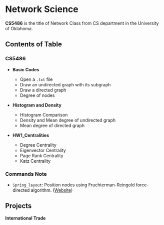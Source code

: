 # Network Science

**CS5486** is the title of Network Class from CS department in the University of Oklahoma.

## Contents of Table

### CS5486
* **Basic Codes**
  - Open a `.txt` file
  - Draw an undirected graph with its subgraph
  - Draw a directed graph
  - Degree of nodes
 
* **Histogram and Density**
  - Histogram Comparison
  - Density and Mean degree of undirected graph
  - Mean degree of directed graph

* **HW1_Centralities**
  - Degree Centrality
  - Eigenvector Centrality
  - Page Rank Centrality
  - Katz Centrality 

### Commands Note

* `Spring_layout`: Position nodes using Fruchterman-Reingold force-directed algorithm. ([Website](https://networkx.org/documentation/stable/reference/generated/networkx.drawing.layout.spring_layout.html))

## Projects

**International Trade**
